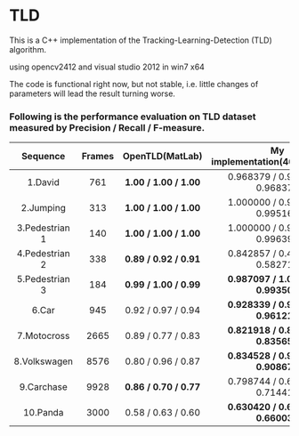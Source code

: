 
TLD
===

This is a C++ implementation of the Tracking-Learning-Detection (TLD) algorithm.

using opencv2412 and visual studio 2012 in win7 x64

The code is functional right now, but not stable, i.e. little changes of parameters will lead the result turning worse.


### Following is the performance evaluation on TLD dataset measured by Precision / Recall / F-measure.

|Sequence      |Frames	|OpenTLD(MatLab)           | My implementation(404dd93302)
|:-----:       |:-----:	|:-----------:             | :---:
|1.David       |761 	  |**1.00 / 1.00 / 1.00**    |0.968379 / 0.968379 / 0.968379
|2.Jumping     |313 	  |**1.00 / 1.00 / 1.00**    |1.000000 / 0.990385 / 0.995169
|3.Pedestrian 1|140   	|**1.00 / 1.00 / 1.00**    |1.000000 / 0.992806 / 0.996390
|4.Pedestrian 2|338   	|**0.89 / 0.92 / 0.91**    |0.842857 / 0.445283 / 0.582716
|5.Pedestrian 3|184	    |**0.99 / 1.00 / 0.99**    |**0.987097 / 1.000000 / 0.993506**
|6.Car		     |945	    |0.92 / 0.97 / 0.94	       |**0.928339 / 0.996503 / 0.961214**
|7.Motocross	 |2665	  |0.89 / 0.77 / 0.83        |**0.821918 / 0.849858 / 0.835655**
|8.Volkswagen  |8576	  |0.80 / 0.96 / 0.87        |**0.834528 / 0.997275 / 0.908672**
|9.Carchase	   |9928	  |**0.86 / 0.70 / 0.77**    |0.798744 / 0.646189 / 0.714413
|10.Panda	     |3000	  |0.58 / 0.63 / 0.60        |**0.630420 / 0.692561 / 0.660031**
